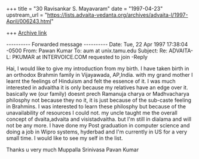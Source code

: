 +++
title = "30 Ravisankar S. Mayavaram"
date = "1997-04-23"
upstream_url = "https://lists.advaita-vedanta.org/archives/advaita-l/1997-April/006243.html"

+++
[Archive link](https://lists.advaita-vedanta.org/archives/advaita-l/1997-April/006243.html)

---------- Forwarded message ----------
Date: Tue, 22 Apr 1997 17:38:04 -0500
From: Pawan Kumar <PKUMAR at intervoice.com>
To: aum at unix.tamu.edu
Subject: Re: ADVAITA-L: PKUMAR at INTERVOICE.COM requested to join -Reply

Hai,
      I would like to give my introduction from my birth.
I have taken birth in an orthodox Brahmin family in Vijayawada, AP,India.
with my grand mother I learnt the feelings of Hinduism and felt the
essence of it. I was much interested in advaitha it is only because my
relatives have an edge over it. basically we (our family) doesnt prech
Ramanuja charya or Madhvacharya philosphy not because they no it, it is
just because of the sub-caste feeling in Brahmins. I was interested to
learn these philosphy but because of the unavailability of resources I
could not. my uncle taught me the overall concept of dvaita,advaita and
visistadvaitha. but I'm still in dialama and will not be any more.
I have done my Post graduation in computer science and doing a job in
Wipro systems, hyderbad and I'm currently in US for a very small time.
I would like to see my self in the list.

Thanks u very much
Muppalla Srinivasa Pavan Kumar

